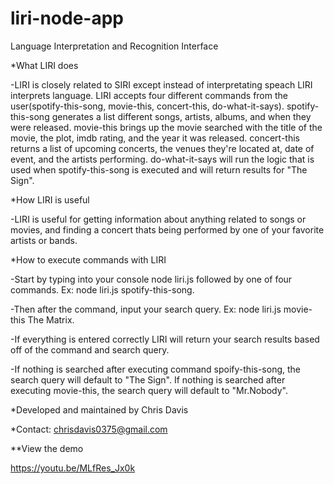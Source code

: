 # liri-node-app
Language Interpretation and Recognition Interface

*What LIRI does

-LIRI is closely related to SIRI except instead of interpretating speach LIRI interprets language. LIRI accepts four different commands from the user(spotify-this-song, movie-this, concert-this, do-what-it-says). spotify-this-song generates a list different songs, artists, albums, and when they were released. movie-this brings up the movie searched with the title of the movie, the plot, imdb rating, and the year it was released. concert-this returns a list of upcoming concerts, the venues they're located at, date of event, and the artists performing. do-what-it-says will run the logic that is used when spotify-this-song is executed and will return results for "The Sign".

*How LIRI is useful

-LIRI is useful for getting information about anything related to songs or movies, and finding a concert thats being performed by one of your favorite artists or bands.

*How to execute commands with LIRI

-Start by typing into your console node liri.js followed by one of four commands. Ex: node liri.js spotify-this-song.

-Then after the command, input your search query. Ex: node liri.js movie-this The Matrix.

-If everything is entered correctly LIRI will return your search results based off of the command and search query.

-If nothing is searched after executing command spoify-this-song, the search query will default to "The Sign". If nothing is searched after executing movie-this, the search query will default to "Mr.Nobody".

*Developed and maintained by Chris Davis

*Contact: chrisdavis0375@gmail.com

**View the demo

https://youtu.be/MLfRes_Jx0k
